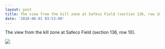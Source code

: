 ```yaml
---
layout: post
title: The view from the kill zone at Safeco Field (section 136, row 10).
date: '2010-06-01 03:53:00'
---
```


The view from the kill zone at Safeco Field (section 136, row 10).

![](http://www.tumblr.com/photo/1280/jsorge/652077634/1/tumblr_l3bhh6ZyKU1qzpdrh)
